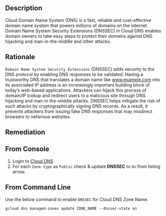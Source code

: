 ## Description

Cloud Domain Name System (DNS) is a fast, reliable and cost-effective domain name system that powers millions of domains on the internet. Domain Name System Security Extensions (DNSSEC) in Cloud DNS enables domain owners to take easy steps to protect their domains against DNS hijacking and man-in-the-middle and other attacks.

## Rationale

`Domain Name System Security Extensions` (DNSSEC) adds security to the DNS protocol by enabling DNS responses to be validated. Having a trustworthy DNS that translates a domain name like www.example.com into its associated IP address is an increasingly important building block of today’s web-based applications. Attackers can hijack this process of domain/IP lookup and redirect users to a malicious site through DNS hijacking and man-in the-middle attacks. DNSSEC helps mitigate the risk of such attacks by cryptographically signing DNS records. As a result, it prevents attackers from issuing fake DNS responses that may misdirect browsers to nefarious websites.

## Remediation

## From Console

1. Login to [Cloud DNS](https://console.cloud.google.com/net-services/dns/zones)
2. For each `Zone type` as `Public` check & update **DNSSEC** to `On` from listing arrow.

## From Command Line

Use the below command to enable `DNSSEC` for Cloud DNS Zone Name.

```baash
gcloud dns managed-zones update ZONE_NAME --dnssec-state on
```
